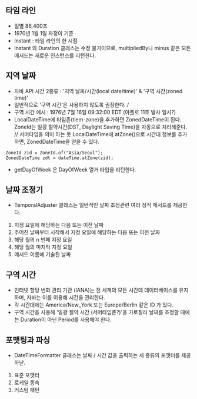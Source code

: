 ## 타임 라인
- 일별 86,400초
- 1970년 1월 1일 자정이 기준
- Instant : 타임 라인의 한 시점
- Instant 와 Duration 클래스는 수정 불가이므로, multipliedBy나 minus 같은 모든 메서드는 새로운 인스턴스를 리턴한다.

## 지역 날짜
- 자바 API 시간 2종류 : '지역 날짜/시간(local date/time)' & '구역 시간(zoned time)'
- 일반적으로 '구역 시간'은 사용하지 않도록 권장한다. / 
- 구역 시간 예시 : 1976년 7월 16일 09:32:00 EDT (아폴로 11호 발사 일시?) 
- LocalDateTime에 타임존(tiem-zone)을 추가하면 ZonedDateTime이 된다.
  ZoneId는 일광 절약시간(DST, Daylight Saving Time)을 자동으로 처리해준다. // 서머타임을 의미 하는 듯
  LocalDateTime에 atZone()으로 시간대 정보를 추가하면, ZonedDateTime을 얻을 수 있다.
```
ZoneId zid = ZoneId.of("Asia/Seoul");
ZonedDateTime zdt = dateTime.atZone(zid);
```
- getDayOfWeek 은 DayOfWeek 열거 타입을 리턴한다.

## 날짜 조정기
- TemporalAdjuster 클래스는 일반적인 날짜 조정관련 여러 정적 메서드를 제공한다.
1) 지정 요일에 해당하는 다음 또는 이전 날짜
2) 주어진 날짜부터 시작해서 지정 요일에 해당하는 다음 또는 이전 날짜
3) 해당 월의 n 번째 지정 요일
4) 해당 월의 마지막 지정 요일
5) 메서드 이름에 기술된 날짜 

## 구역 시간
- 인터넷 할당 번화 관리 기관 (IANA)는 전 세계의 모든 시간데 데이터베이스를 유지하며, 자바는 이를 이용해 시간을 관리한다.
- 각 시간대에는 America/New_York 또는 Europe/Berlin 같은 ID 가 있다.
- 구역 시간을 사용해 '일광 절약 시간 (서머타임존?)'을 가로질러 날짜를 조정할 때에는 Duration이 아닌 Period를 사용해야 한다.

## 포맷팅과 파싱
- DateTimeFormatter 클래스는 날짜 / 시간 값을 출력하는 세 종류의 포맷터를 제공하낟.
1) 표준 포맷터
2) 로케일 종속 
3) 커스텀 패턴